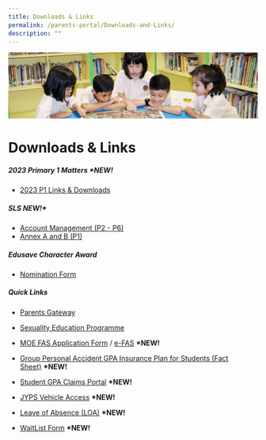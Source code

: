 ```yaml
---
title: Downloads & Links
permalink: /parents-portal/Downloads-and-Links/
description: ""
---
```

![](/images/banner.gif)

Downloads & Links
=================


##### **2023 Primary 1 Matters \*NEW!**

*   [2023 P1 Links & Downloads](https://go.gov.sg/jyps2023p1)

##### **SLS NEW!\***

*   [Account Management (P2 - P6)](/files/SLS%20AccountManagement.pdf)
*   [Annex A and B (P1)](/files/2Annex%20A%20and%20B%20for%20SLS_P1.pdf)

##### **Edusave Character Award**

*   [Nomination Form](/files/Nomination%20Form.pdf)


##### **Quick Links**

*   [Parents Gateway](/files/Instructional%20Guide%20to%20Onboard.pdf)
*   [Sexuality Education Programme](/departments/CCE/Sexuality-Education-Programme-SEd/)
*   [MOE FAS Application Form](/files/FAS%20Application%20Form.pdf) / [e-FAS](https://go.gov.sg/moe-efas) **\*NEW!**
*   [Group Personal Accident GPA Insurance Plan for Students (Fact Sheet)](/files/Product%20Fact%20Sheet%20Year%202023%20(1).pdf) **\*NEW!**
*   [Student GPA Claims Portal](https://studentgpa.incomegroupins.com.sg/) **\*NEW!**
*   [JYPS Vehicle Access](https://go.gov.sg/jyps-vehicle-access) **\*NEW!**  
    
*   [Leave of Absence (LOA)](https://go.gov.sg/jyps-loa) **\*NEW!**
*   [WaitList Form](https://go.gov.sg/jypswaitlistform) **\*NEW!**